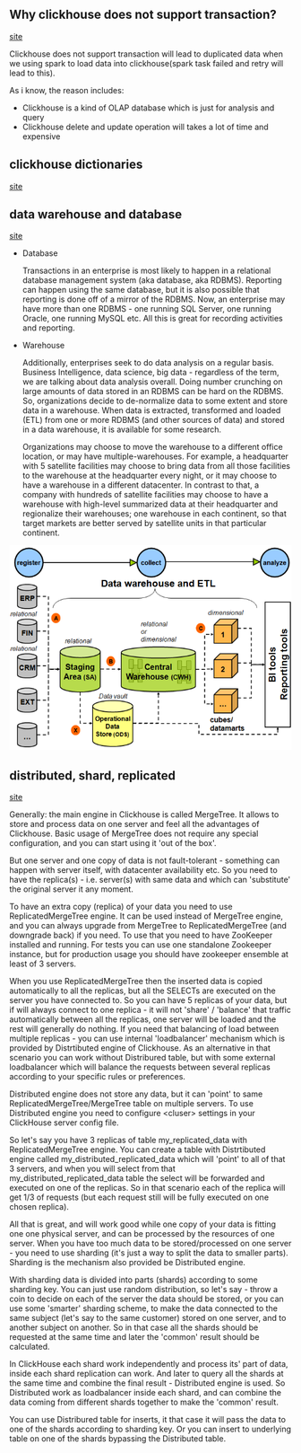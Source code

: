 ## Why clickhouse does not support transaction? 

[site](https://github.com/ClickHouse/ClickHouse/issues/19352)

Clickhouse does not support transaction will lead to duplicated data when we using spark to load data into clickhouse(spark task failed and retry will lead to this).

As i know, the reason includes:

- Clickhouse is a kind of OLAP database which is just for analysis and query
- Clickhouse delete and update operation will takes a lot of time and expensive


## clickhouse dictionaries 
[site](https://altinity.com/blog/2017/4/20/clickhouse-dictionaries-benchmarking)

## data warehouse and database

[site](https://stackoverflow.com/questions/25474114/data-warehouse-and-or-database)

- Database
    
    Transactions in an enterprise is most likely to happen in a relational database management system (aka database, aka RDBMS). Reporting can happen using the same database, but it is also possible that reporting is done off of a mirror of the RDBMS. Now, an enterprise may have more than one RDBMS - one running SQL Server, one running Oracle, one running MySQL etc. All this is great for recording activities and reporting.

- Warehouse

    Additionally, enterprises seek to do data analysis on a regular basis. Business Intelligence, data science, big data - regardless of the term, we are talking about data analysis overall. Doing number crunching on large amounts of data stored in an RDBMS can be hard on the RDBMS. So, organizations decide to de-normalize data to some extent and store data in a warehouse. When data is extracted, transformed and loaded (ETL) from one or more RDBMS (and other sources of data) and stored in a data warehouse, it is available for some research.

    Organizations may choose to move the warehouse to a different office location, or may have multiple-warehouses. For example, a headquarter with 5 satellite facilities may choose to bring data from all those facilities to the warehouse at the headquarter every night, or it may choose to have a warehouse in a different datacenter. In contrast to that, a company with hundreds of satellite facilities may choose to have a warehouse with high-level summarized data at their headquarter and regionalize their warehouses; one warehouse in each continent, so that target markets are better served by satellite units in that particular continent.

![pic](conceptual-data-model.png)

## distributed, shard, replicated

[site](https://github.com/ClickHouse/ClickHouse/issues/2161)

Generally: the main engine in Clickhouse is called MergeTree. It allows to store and process data on one server and feel all the advantages of Clickhouse. Basic usage of MergeTree does not require any special configuration, and you can start using it 'out of the box'.

But one server and one copy of data is not fault-tolerant - something can happen with server itself, with datacenter availability etc. So you need to have the replica(s) - i.e. server(s) with same data and which can 'substitute' the original server it any moment.

To have an extra copy (replica) of your data you need to use ReplicatedMergeTree engine. It can be used instead of MergeTree engine, and you can always upgrade from MergeTree to ReplicatedMergeTree (and downgrade back) if you need. To use that you need to have ZooKeeper installed and running. For tests you can use one standalone Zookeeper instance, but for production usage you should have zookeeper ensemble at least of 3 servers.

When you use ReplicatedMergeTree then the inserted data is copied automatically to all the replicas, but all the SELECTs are executed on the server you have connected to. So you can have 5 replicas of your data, but if will always connect to one replica - it will not 'share' / 'balance' that traffic automatically between all the replicas, one server will be loaded and the rest will generally do nothing. If you need that balancing of load between multiple replicas - you can use internal 'loadbalancer' mechanism which is provided by Distrtibuted engine of Clickhouse. As an alternative in that scenario you can work without Distribured table, but with some external loadbalancer which will balance the requests between several replicas according to your specific rules or preferences.

Distributed engine does not store any data, but it can 'point' to same ReplicatedMergeTree/MergeTree table on multiple servers. To use Distributed engine you need to configure &lt;cluser&gt; settings in your ClickHouse server config file.

So let's say you have 3 replicas of table my_replicated_data with ReplicatedMergeTree engine. You can create a table with Distrtibuted engine called my_distributed_replicated_data which will 'point' to all of that 3 servers, and when you will select from that my_distributed_replicated_data table the select will be forwarded and executed on one of the replicas. So in that scenario each of the replica will get 1/3 of requests (but each request still will be fully executed on one chosen replica).

All that is great, and will work good while one copy of your data is fitting one one physical server, and can be processed by the resources of one server. When you have too much data to be stored/processed on one server - you need to use sharding (it's just a way to split the data to smaller parts). Sharding is the mechanism also provided be Distributed engine.

With sharding data is divided into parts (shards) according to some sharding key. You can just use random distribution, so let's say - throw a coin to decide on each of the server the data should be stored, or you can use some 'smarter' sharding scheme, to make the data connected to the same subject (let's say to the same customer) stored on one server, and to another subject on another. So in that case all the shards should be requested at the same time and later the 'common' result should be calculated.

In ClickHouse each shard work independently and process its' part of data, inside each shard replication can work. And later to query all the shards at the same time and combine the final result - Distributed engine is used. So Distributed work as loadbalancer inside each shard, and can combine the data coming from different shards together to make the 'common' result.

You can use Distribured table for inserts, it that case it will pass the data to one of the shards according to sharding key. Or you can insert to underlying table on one of the shards bypassing the Distributed table.